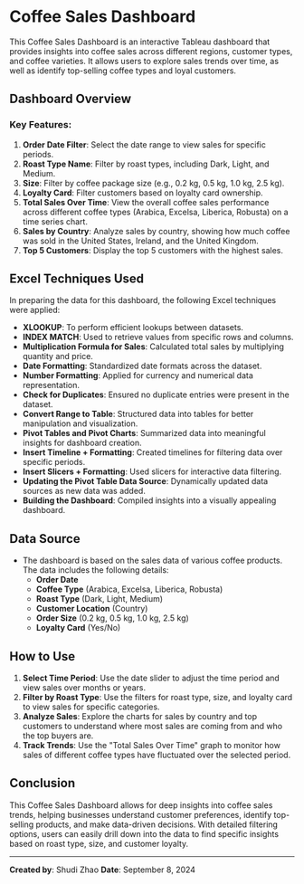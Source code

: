 # Coffee Sales Dashboard

This Coffee Sales Dashboard is an interactive Tableau dashboard that provides insights into coffee sales across different regions, customer types, and coffee varieties. It allows users to explore sales trends over time, as well as identify top-selling coffee types and loyal customers.

## Dashboard Overview

### Key Features:
1. **Order Date Filter**: Select the date range to view sales for specific periods.
2. **Roast Type Name**: Filter by roast types, including Dark, Light, and Medium.
3. **Size**: Filter by coffee package size (e.g., 0.2 kg, 0.5 kg, 1.0 kg, 2.5 kg).
4. **Loyalty Card**: Filter customers based on loyalty card ownership.
5. **Total Sales Over Time**: View the overall coffee sales performance across different coffee types (Arabica, Excelsa, Liberica, Robusta) on a time series chart.
6. **Sales by Country**: Analyze sales by country, showing how much coffee was sold in the United States, Ireland, and the United Kingdom.
7. **Top 5 Customers**: Display the top 5 customers with the highest sales.

## Excel Techniques Used
In preparing the data for this dashboard, the following Excel techniques were applied:

- **XLOOKUP**: To perform efficient lookups between datasets.
- **INDEX MATCH**: Used to retrieve values from specific rows and columns.
- **Multiplication Formula for Sales**: Calculated total sales by multiplying quantity and price.
- **Date Formatting**: Standardized date formats across the dataset.
- **Number Formatting**: Applied for currency and numerical data representation.
- **Check for Duplicates**: Ensured no duplicate entries were present in the dataset.
- **Convert Range to Table**: Structured data into tables for better manipulation and visualization.
- **Pivot Tables and Pivot Charts**: Summarized data into meaningful insights for dashboard creation.
- **Insert Timeline + Formatting**: Created timelines for filtering data over specific periods.
- **Insert Slicers + Formatting**: Used slicers for interactive data filtering.
- **Updating the Pivot Table Data Source**: Dynamically updated data sources as new data was added.
- **Building the Dashboard**: Compiled insights into a visually appealing dashboard.

## Data Source
- The dashboard is based on the sales data of various coffee products. The data includes the following details:
  - **Order Date**
  - **Coffee Type** (Arabica, Excelsa, Liberica, Robusta)
  - **Roast Type** (Dark, Light, Medium)
  - **Customer Location** (Country)
  - **Order Size** (0.2 kg, 0.5 kg, 1.0 kg, 2.5 kg)
  - **Loyalty Card** (Yes/No)

## How to Use
1. **Select Time Period**: Use the date slider to adjust the time period and view sales over months or years.
2. **Filter by Roast Type**: Use the filters for roast type, size, and loyalty card to view sales for specific categories.
3. **Analyze Sales**: Explore the charts for sales by country and top customers to understand where most sales are coming from and who the top buyers are.
4. **Track Trends**: Use the "Total Sales Over Time" graph to monitor how sales of different coffee types have fluctuated over the selected period.


## Conclusion
This Coffee Sales Dashboard allows for deep insights into coffee sales trends, helping businesses understand customer preferences, identify top-selling products, and make data-driven decisions. With detailed filtering options, users can easily drill down into the data to find specific insights based on roast type, size, and customer loyalty.

---

**Created by**: Shudi Zhao
**Date**: September 8, 2024
